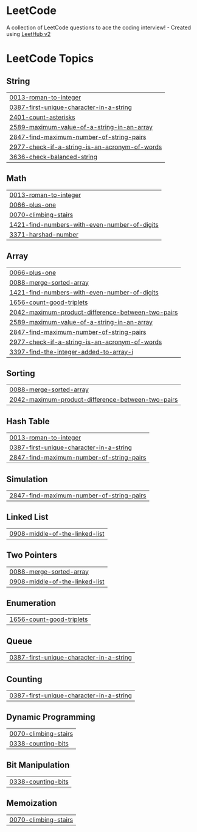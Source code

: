 # LeetCode
A collection of LeetCode questions to ace the coding interview! - Created using [LeetHub v2](https://github.com/arunbhardwaj/LeetHub-2.0)

<!---LeetCode Topics Start-->
# LeetCode Topics
## String
|  |
| ------- |
| [0013-roman-to-integer](https://github.com/Muhammed-shebin-v/LeetCode/tree/master/0013-roman-to-integer) |
| [0387-first-unique-character-in-a-string](https://github.com/Muhammed-shebin-v/LeetCode/tree/master/0387-first-unique-character-in-a-string) |
| [2401-count-asterisks](https://github.com/Muhammed-shebin-v/LeetCode/tree/master/2401-count-asterisks) |
| [2589-maximum-value-of-a-string-in-an-array](https://github.com/Muhammed-shebin-v/LeetCode/tree/master/2589-maximum-value-of-a-string-in-an-array) |
| [2847-find-maximum-number-of-string-pairs](https://github.com/Muhammed-shebin-v/LeetCode/tree/master/2847-find-maximum-number-of-string-pairs) |
| [2977-check-if-a-string-is-an-acronym-of-words](https://github.com/Muhammed-shebin-v/LeetCode/tree/master/2977-check-if-a-string-is-an-acronym-of-words) |
| [3636-check-balanced-string](https://github.com/Muhammed-shebin-v/LeetCode/tree/master/3636-check-balanced-string) |
## Math
|  |
| ------- |
| [0013-roman-to-integer](https://github.com/Muhammed-shebin-v/LeetCode/tree/master/0013-roman-to-integer) |
| [0066-plus-one](https://github.com/Muhammed-shebin-v/LeetCode/tree/master/0066-plus-one) |
| [0070-climbing-stairs](https://github.com/Muhammed-shebin-v/LeetCode/tree/master/0070-climbing-stairs) |
| [1421-find-numbers-with-even-number-of-digits](https://github.com/Muhammed-shebin-v/LeetCode/tree/master/1421-find-numbers-with-even-number-of-digits) |
| [3371-harshad-number](https://github.com/Muhammed-shebin-v/LeetCode/tree/master/3371-harshad-number) |
## Array
|  |
| ------- |
| [0066-plus-one](https://github.com/Muhammed-shebin-v/LeetCode/tree/master/0066-plus-one) |
| [0088-merge-sorted-array](https://github.com/Muhammed-shebin-v/LeetCode/tree/master/0088-merge-sorted-array) |
| [1421-find-numbers-with-even-number-of-digits](https://github.com/Muhammed-shebin-v/LeetCode/tree/master/1421-find-numbers-with-even-number-of-digits) |
| [1656-count-good-triplets](https://github.com/Muhammed-shebin-v/LeetCode/tree/master/1656-count-good-triplets) |
| [2042-maximum-product-difference-between-two-pairs](https://github.com/Muhammed-shebin-v/LeetCode/tree/master/2042-maximum-product-difference-between-two-pairs) |
| [2589-maximum-value-of-a-string-in-an-array](https://github.com/Muhammed-shebin-v/LeetCode/tree/master/2589-maximum-value-of-a-string-in-an-array) |
| [2847-find-maximum-number-of-string-pairs](https://github.com/Muhammed-shebin-v/LeetCode/tree/master/2847-find-maximum-number-of-string-pairs) |
| [2977-check-if-a-string-is-an-acronym-of-words](https://github.com/Muhammed-shebin-v/LeetCode/tree/master/2977-check-if-a-string-is-an-acronym-of-words) |
| [3397-find-the-integer-added-to-array-i](https://github.com/Muhammed-shebin-v/LeetCode/tree/master/3397-find-the-integer-added-to-array-i) |
## Sorting
|  |
| ------- |
| [0088-merge-sorted-array](https://github.com/Muhammed-shebin-v/LeetCode/tree/master/0088-merge-sorted-array) |
| [2042-maximum-product-difference-between-two-pairs](https://github.com/Muhammed-shebin-v/LeetCode/tree/master/2042-maximum-product-difference-between-two-pairs) |
## Hash Table
|  |
| ------- |
| [0013-roman-to-integer](https://github.com/Muhammed-shebin-v/LeetCode/tree/master/0013-roman-to-integer) |
| [0387-first-unique-character-in-a-string](https://github.com/Muhammed-shebin-v/LeetCode/tree/master/0387-first-unique-character-in-a-string) |
| [2847-find-maximum-number-of-string-pairs](https://github.com/Muhammed-shebin-v/LeetCode/tree/master/2847-find-maximum-number-of-string-pairs) |
## Simulation
|  |
| ------- |
| [2847-find-maximum-number-of-string-pairs](https://github.com/Muhammed-shebin-v/LeetCode/tree/master/2847-find-maximum-number-of-string-pairs) |
## Linked List
|  |
| ------- |
| [0908-middle-of-the-linked-list](https://github.com/Muhammed-shebin-v/LeetCode/tree/master/0908-middle-of-the-linked-list) |
## Two Pointers
|  |
| ------- |
| [0088-merge-sorted-array](https://github.com/Muhammed-shebin-v/LeetCode/tree/master/0088-merge-sorted-array) |
| [0908-middle-of-the-linked-list](https://github.com/Muhammed-shebin-v/LeetCode/tree/master/0908-middle-of-the-linked-list) |
## Enumeration
|  |
| ------- |
| [1656-count-good-triplets](https://github.com/Muhammed-shebin-v/LeetCode/tree/master/1656-count-good-triplets) |
## Queue
|  |
| ------- |
| [0387-first-unique-character-in-a-string](https://github.com/Muhammed-shebin-v/LeetCode/tree/master/0387-first-unique-character-in-a-string) |
## Counting
|  |
| ------- |
| [0387-first-unique-character-in-a-string](https://github.com/Muhammed-shebin-v/LeetCode/tree/master/0387-first-unique-character-in-a-string) |
## Dynamic Programming
|  |
| ------- |
| [0070-climbing-stairs](https://github.com/Muhammed-shebin-v/LeetCode/tree/master/0070-climbing-stairs) |
| [0338-counting-bits](https://github.com/Muhammed-shebin-v/LeetCode/tree/master/0338-counting-bits) |
## Bit Manipulation
|  |
| ------- |
| [0338-counting-bits](https://github.com/Muhammed-shebin-v/LeetCode/tree/master/0338-counting-bits) |
## Memoization
|  |
| ------- |
| [0070-climbing-stairs](https://github.com/Muhammed-shebin-v/LeetCode/tree/master/0070-climbing-stairs) |
<!---LeetCode Topics End-->